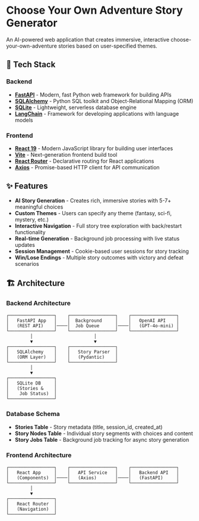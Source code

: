 # Choose Your Own Adventure Story Generator

An AI-powered web application that creates immersive, interactive choose-your-own-adventure stories based on user-specified themes.

## 🚀 Tech Stack

### Backend
- **[FastAPI](https://fastapi.tiangolo.com/)** - Modern, fast Python web framework for building APIs
- **[SQLAlchemy](https://sqlalchemy.org/)** - Python SQL toolkit and Object-Relational Mapping (ORM)
- **[SQLite](https://sqlite.org/)** - Lightweight, serverless database engine
- **[LangChain](https://langchain.com/)** - Framework for developing applications with language models

### Frontend
- **[React 19](https://react.dev/)** - Modern JavaScript library for building user interfaces
- **[Vite](https://vitejs.dev/)** - Next-generation frontend build tool
- **[React Router](https://reactrouter.com/)** - Declarative routing for React applications
- **[Axios](https://axios-http.com/)** - Promise-based HTTP client for API communication

## ✨ Features

- **AI Story Generation** - Creates rich, immersive stories with 5-7+ meaningful choices
- **Custom Themes** - Users can specify any theme (fantasy, sci-fi, mystery, etc.)
- **Interactive Navigation** - Full story tree exploration with back/restart functionality
- **Real-time Generation** - Background job processing with live status updates
- **Session Management** - Cookie-based user sessions for story tracking
- **Win/Lose Endings** - Multiple story outcomes with victory and defeat scenarios

## 🏗️ Architecture

### Backend Architecture
```
┌─────────────────┐    ┌─────────────────┐    ┌─────────────────┐
│   FastAPI App   │    │  Background     │    │   OpenAI API    │
│   (REST API)    │────│  Job Queue      │────│   (GPT-4o-mini) │
└─────────────────┘    └─────────────────┘    └─────────────────┘
         │                       │
         ▼                       ▼
┌─────────────────┐    ┌─────────────────┐
│   SQLAlchemy    │    │   Story Parser  │
│   (ORM Layer)   │    │   (Pydantic)    │
└─────────────────┘    └─────────────────┘
         │
         ▼
┌─────────────────┐
│   SQLite DB     │
│   (Stories &    │
│    Job Status)  │
└─────────────────┘
```

### Database Schema
- **Stories Table** - Story metadata (title, session_id, created_at)
- **Story Nodes Table** - Individual story segments with choices and content
- **Story Jobs Table** - Background job tracking for async story generation

### Frontend Architecture
```
┌─────────────────┐    ┌─────────────────┐    ┌─────────────────┐
│   React App     │    │   API Service   │    │   Backend API   │
│   (Components)  │────│   (Axios)       │────│   (FastAPI)     │
└─────────────────┘    └─────────────────┘    └─────────────────┘
         │
         ▼
┌─────────────────┐
│   React Router  │
│   (Navigation)  │
└─────────────────┘
```
